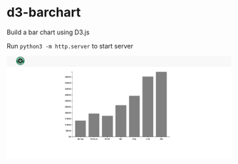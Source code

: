 # d3-barchart
Build a bar chart using D3.js

Run ```python3 -m http.server``` to start server

![Alt text](img/barchart.png?raw=true "Title")


